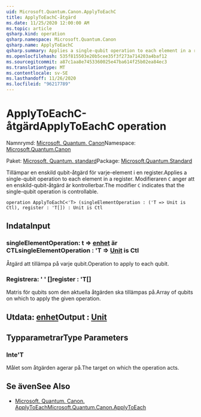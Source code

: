 ```yaml
---
uid: Microsoft.Quantum.Canon.ApplyToEachC
title: ApplyToEachC-åtgärd
ms.date: 11/25/2020 12:00:00 AM
ms.topic: article
qsharp.kind: operation
qsharp.namespace: Microsoft.Quantum.Canon
qsharp.name: ApplyToEachC
qsharp.summary: Applies a single-qubit operation to each element in a register. The modifier `C` indicates that the single-qubit operation is controllable.
ms.openlocfilehash: 535f815503e20b5cee35f3f273a714203a4baf12
ms.sourcegitcommit: a87c1aa8e7453360025e47ba614f25b02ea84ec3
ms.translationtype: MT
ms.contentlocale: sv-SE
ms.lasthandoff: 11/26/2020
ms.locfileid: "96217789"
---
```

# <a name="applytoeachc-operation"></a><span data-ttu-id="bf063-102">ApplyToEachC-åtgärd</span><span class="sxs-lookup"><span data-stu-id="bf063-102">ApplyToEachC operation</span></span>

<span data-ttu-id="bf063-103">Namnrymd: [Microsoft. Quantum. Canon](xref:Microsoft.Quantum.Canon)</span><span class="sxs-lookup"><span data-stu-id="bf063-103">Namespace: [Microsoft.Quantum.Canon](xref:Microsoft.Quantum.Canon)</span></span>

<span data-ttu-id="bf063-104">Paket: [Microsoft. Quantum. standard](https://nuget.org/packages/Microsoft.Quantum.Standard)</span><span class="sxs-lookup"><span data-stu-id="bf063-104">Package: [Microsoft.Quantum.Standard](https://nuget.org/packages/Microsoft.Quantum.Standard)</span></span>


<span data-ttu-id="bf063-105">Tillämpar en enskild qubit-åtgärd för varje-element i en register.</span><span class="sxs-lookup"><span data-stu-id="bf063-105">Applies a single-qubit operation to each element in a register.</span></span>
<span data-ttu-id="bf063-106">Modifieraren `C` anger att en enskild-qubit-åtgärd är kontrollerbar.</span><span class="sxs-lookup"><span data-stu-id="bf063-106">The modifier `C` indicates that the single-qubit operation is controllable.</span></span>

```qsharp
operation ApplyToEachC<'T> (singleElementOperation : ('T => Unit is Ctl), register : 'T[]) : Unit is Ctl
```


## <a name="input"></a><span data-ttu-id="bf063-107">Indata</span><span class="sxs-lookup"><span data-stu-id="bf063-107">Input</span></span>

### <a name="singleelementoperation--t--unit--is-ctl"></a><span data-ttu-id="bf063-108">singleElementOperation: t => [enhet](xref:microsoft.quantum.lang-ref.unit)  är CTL</span><span class="sxs-lookup"><span data-stu-id="bf063-108">singleElementOperation : 'T => [Unit](xref:microsoft.quantum.lang-ref.unit)  is Ctl</span></span>

<span data-ttu-id="bf063-109">Åtgärd att tillämpa på varje qubit.</span><span class="sxs-lookup"><span data-stu-id="bf063-109">Operation to apply to each qubit.</span></span>


### <a name="register--t"></a><span data-ttu-id="bf063-110">Registrera: ' ' []</span><span class="sxs-lookup"><span data-stu-id="bf063-110">register : 'T[]</span></span>

<span data-ttu-id="bf063-111">Matris för qubits som den aktuella åtgärden ska tillämpas på.</span><span class="sxs-lookup"><span data-stu-id="bf063-111">Array of qubits on which to apply the given operation.</span></span>



## <a name="output--unit"></a><span data-ttu-id="bf063-112">Utdata: [enhet](xref:microsoft.quantum.lang-ref.unit)</span><span class="sxs-lookup"><span data-stu-id="bf063-112">Output : [Unit](xref:microsoft.quantum.lang-ref.unit)</span></span>



## <a name="type-parameters"></a><span data-ttu-id="bf063-113">Typparametrar</span><span class="sxs-lookup"><span data-stu-id="bf063-113">Type Parameters</span></span>

### <a name="t"></a><span data-ttu-id="bf063-114">Inte</span><span class="sxs-lookup"><span data-stu-id="bf063-114">'T</span></span>

<span data-ttu-id="bf063-115">Målet som åtgärden agerar på.</span><span class="sxs-lookup"><span data-stu-id="bf063-115">The target on which the operation acts.</span></span>

## <a name="see-also"></a><span data-ttu-id="bf063-116">Se även</span><span class="sxs-lookup"><span data-stu-id="bf063-116">See Also</span></span>

- [<span data-ttu-id="bf063-117">Microsoft. Quantum. Canon. ApplyToEach</span><span class="sxs-lookup"><span data-stu-id="bf063-117">Microsoft.Quantum.Canon.ApplyToEach</span></span>](xref:Microsoft.Quantum.Canon.ApplyToEach)